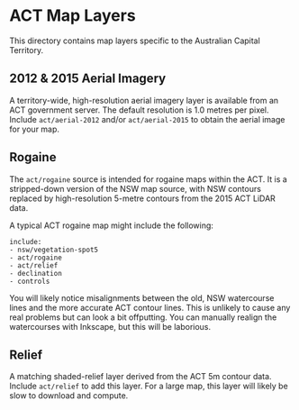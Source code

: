 ACT Map Layers
==============

This directory contains map layers specific to the Australian Capital Territory.

## 2012 & 2015 Aerial Imagery

A territory-wide, high-resolution aerial imagery layer is available from an ACT government server. The default resolution is 1.0 metres per pixel. Include `act/aerial-2012` and/or `act/aerial-2015` to obtain the aerial image for your map.

## Rogaine

The `act/rogaine` source is intended for rogaine maps within the ACT. It is a stripped-down version of the NSW map source, with NSW contours replaced by high-resolution 5-metre contours from the 2015 ACT LiDAR data.

A typical ACT rogaine map might include the following:

    include:
    - nsw/vegetation-spot5
    - act/rogaine
    - act/relief
    - declination
    - controls

You will likely notice misalignments between the old, NSW watercourse lines and the more accurate ACT contour lines. This is unlikely to cause any real problems but can look a bit offputting. You can manually realign the watercourses with Inkscape, but this will be laborious.

## Relief

A matching shaded-relief layer derived from the ACT 5m contour data. Include `act/relief` to add this layer. For a large map, this layer will likely be slow to download and compute.

